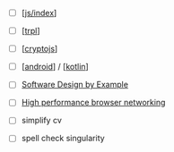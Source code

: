 - [ ] [[js/index]]
- [ ] [[trpl]]
- [ ] [[cryptojs]]
- [ ] [[android]] / [[kotlin]]
- [ ] [Software Design by Example](https://third-bit.com/sdxjs/)
- [ ] [High performance browser networking](https://hpbn.co) 
- [ ] simplify cv
- [ ] spell check singularity


[//begin]: # "Autogenerated link references for markdown compatibility"
[js/index]: dev/web/js/index "index"
[trpl]: dev/languages/rust/rust_book/trpl "the rust programming lang"
[cryptojs]: dev/web3/cryptojs "cryptojs"
[android]: dev/mobile/android "the first line of code"
[kotlin]: dev/mobile/kotlin "kotlin"
[//end]: # "Autogenerated link references"
